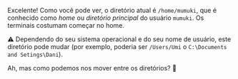 Excelente! Como você pode ver, o diretório atual é `/home/mumuki`, que é conhecido como _home_ ou _diretório principal_ do usuário `mumuki`. Os terminais costumam começar no home.

:warning: Dependendo do seu sistema operacional e do seu nome de usuário, este diretório pode mudar (por exemplo, poderia ser `/Users/Umi` o `C:\Documents and Setings\Dani`).

Ah, mas como podemos nos mover entre os diretórios? :open_file_folder:
